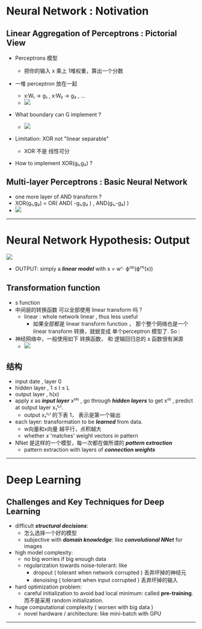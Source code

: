


# Neural Network : Notivation

## Linear Aggregation of Perceptrons : Pictorial View 

 - Perceptrons 模型
    - 把你的输入 x 乘上 1堆权重，算出一个分数 
 - 一堆 perceptron 放在一起
    - x·W₁ -> g₁ , x·W₂ -> g₂ , ...
    - ![](https://raw.githubusercontent.com/mebusy/notes/master/imgs/TU_ml_perceptron_model.png)

 - What boundary can G implement ?
    - ![](https://raw.githubusercontent.com/mebusy/notes/master/imgs/TU_ml_mulitple_layer_perceptron.png)
 - Limitation: XOR not "linear separable"  
    - XOR 不是 线性可分
 - How to implement XOR(g₁,g₂) ?

## Multi-layer Perceptrons : Basic Neural Network

 - one more layer of AND transform ?
 - XOR(g₁,g₂) = OR( AND( -g₁,g₂ ) , AND(g₁,-g₂) )
 - ![](https://raw.githubusercontent.com/mebusy/notes/master/imgs/TU_ml_aggressive_perceptron_model.png)

---


# Neural Network Hypothesis: Output

![](https://raw.githubusercontent.com/mebusy/notes/master/imgs/TU_ml_nn_output.png)

 - OUTPUT: simply a ***linear model*** with s = wᵀ· ϕ⁽²⁾(ϕ⁽¹⁾(x)) 

## Transformation function

 - s function
 - 中间层的转换函数 可以全部使用 linear transform 吗？
    - linear : whole network linear , thus less useful
        - 如果全部都是 linear transform function ， 那个整个网络也是一个 linear transform 转换，就蜕变成 单个perceptron 模型了. So :
 - 神经网络中，一般使用如下 转换函数， 和 逻辑回归总的 s 函数很有渊源
    - ![](https://raw.githubusercontent.com/mebusy/notes/master/imgs/TU_ml_h_function_inNN.png)

## 结构

 - input date , layer 0
 - hidden layer , 1 ≤ l ≤ L 
 - output layer , h(x)
 - apply *x* as ***input layer*** x⁽⁰⁾ , go through ***hidden layers*** to get x⁽ˡ⁾ , predict at output layer x₁⁽ᴸ⁾.
    - output x₁⁽ᴸ⁾ 的下表 1， 表示是第一个输出
 - each layer: transformation to be ***learned*** from data.
    - w向量和x向量 越平行，点积越大
    - whether *x* 'matches' weight vectors in pattern
 - NNet 是这样的一个模型，每一次都在做所谓的  ***pattern extraction***
    - pattern extraction with layers of ***connection weights***

---

# Deep Learning

## Challenges and Key Techniques for Deep Learning

 - difficult ***structural decisions***:
    - 怎么选择一个好的模型
    - subjective with ***domain knowledge***: like ***convolutional NNet*** for images
 - high model complexity:
    - no big worries if big enough data
    - regularization towards noise-tolerant: like
        - dropout ( tolerant when network corrupted ) 丢弃坏掉的神经元
        - denoising ( tolerant when input corrupted ) 丢弃坏掉的输入
 - hard optimization problem:
    - careful initialization to avoid bad local minimum: called **pre-training**. 而不是采用 random initialization.
 - huge computational complexity ( worsen with big data )
    - novel hardware / architecture: like mini-batch with GPU

 





 


---



